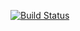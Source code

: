 [![Build Status](https://travis-ci.org/QuokkaLight/rkduck.svg?branch=backdoor)](https://travis-ci.org/QuokkaLight/rkduck)